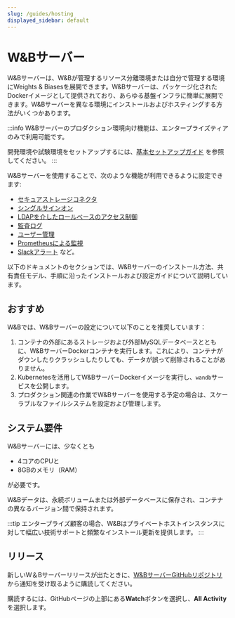```yaml
---
slug: /guides/hosting
displayed_sidebar: default
---
```


# W&Bサーバー

W&Bサーバーは、W&Bが管理するリソース分離環境または自分で管理する環境にWeights & Biasesを展開できます。W&Bサーバーは、パッケージ化されたDockerイメージとして提供されており、あらゆる基盤インフラに簡単に展開できます。W&Bサーバーを異なる環境にインストールおよびホスティングする方法がいくつかあります。

:::info
W&Bサーバーのプロダクション環境向け機能は、エンタープライズティアのみで利用可能です。

開発環境や試験環境をセットアップするには、[基本セットアップガイド](/guides/hosting/how-to-guides/basic-setup) を参照してください。
:::

W&Bサーバーを使用することで、次のような機能が利用できるように設定できます:

 - [セキュアストレージコネクタ](/guides/hosting/secure-storage-connector)
- [シングルサインオン](/guides/hosting/sso)
- [LDAPを介したロールベースのアクセス制御](/guides/hosting/ldap)
- [監査ログ](/guides/hosting/audit-logging)
- [ユーザー管理](/guides/hosting/manage-users)
- [Prometheusによる監視](/guides/hosting/prometheus-logging)
- [Slackアラート](/guides/hosting/slack-alerts) など。

以下のドキュメントのセクションでは、W&Bサーバーのインストール方法、共有責任モデル、手順に沿ったインストールおよび設定ガイドについて説明しています。

## おすすめ

W&Bでは、W&Bサーバーの設定について以下のことを推奨しています：

1. コンテナの外部にあるストレージおよび外部MySQLデータベースとともに、W&BサーバーDockerコンテナを実行します。これにより、コンテナがダウンしたりクラッシュしたりしても、データが誤って削除されることがありません。
2. Kubernetesを活用してW&BサーバーDockerイメージを実行し、`wandb`サービスを公開します。
3. プロダクション関連の作業でW&Bサーバーを使用する予定の場合は、スケーラブルなファイルシステムを設定および管理します。

## システム要件

W&Bサーバーには、少なくとも

- 4コアのCPUと
- 8GBのメモリ（RAM）

が必要です。

W&Bデータは、永続ボリュームまたは外部データベースに保存され、コンテナの異なるバージョン間で保持されます。

:::tip
エンタープライズ顧客の場合、W&Bはプライベートホストインスタンスに対して幅広い技術サポートと頻繁なインストール更新を提供します。
:::

## リリース

新しいW＆Bサーバーリリースが出たときに、[W&BサーバーGitHubリポジトリ](https://github.com/wandb/server/releases)から通知を受け取るように購読してください。

購読するには、GitHubページの上部にある**Watch**ボタンを選択し、**All Activity**を選択します。